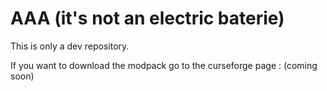 # AAA (it's not an electric baterie) <!-- We will give a better name for the release -->

This is only a dev repository.

If you want to download the modpack go to the curseforge page : (coming soon)